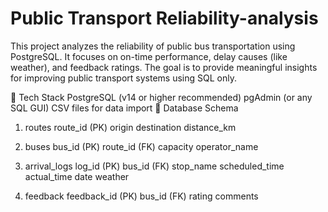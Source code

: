 # Public Transport Reliability-analysis
This project analyzes the reliability of public bus transportation using PostgreSQL. It focuses on on-time performance, delay causes (like weather), and feedback ratings. The goal is to provide meaningful insights for improving public transport systems using SQL only.

🧰 Tech Stack
PostgreSQL (v14 or higher recommended)
pgAdmin (or any SQL GUI)
CSV files for data import
🧱 Database Schema

1. routes
route_id (PK)
origin
destination
distance_km

2. buses
bus_id (PK)
route_id (FK)
capacity
operator_name

3. arrival_logs
log_id (PK)
bus_id (FK)
stop_name
scheduled_time
actual_time
date
weather

4. feedback
feedback_id (PK)
bus_id (FK)
rating
comments

